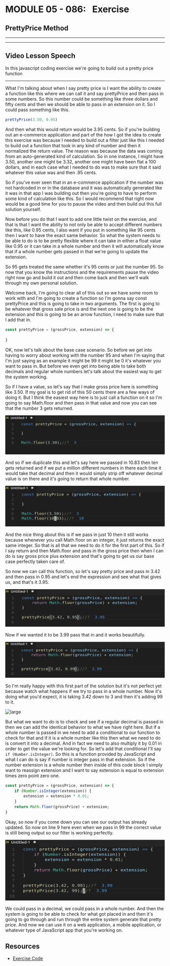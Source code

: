# MODULE 05 - 086:   Exercise

## PrettyPrice Method

---

---

## Video Lesson Speech

In this javascript coding exercise we're going to build out a pretty price function

****

What I'm talking about when I say pretty price is I want the ability to create a function like this where we can call it and say prettyPrice and then pass in some numbers. So this number could be something like three dollars and fifty cents and then we should be able to pass in an extension on it. So I could pass something like this. 

```javascript
prettyPrice(3.50, 0.95)
```

And then what this would return would be 3.95 cents. So if you're building out an e-commerce application and part of the how I got the idea to create this exercise was because I needed to build out a filter just like this I needed to build out a function that took in any kind of number and then it normalized the return value. The reason was because the data was coming from an auto-generated kind of calculation. So in one instance, I might have 3.50, another one might be 3.32, another one might have been flat a 100 dollars, and in each case what I needed to do was to make sure that it said whatever this value was and then .95 cents. 

So if you've ever seen that in an e-commerce application if the number was not hardcoded in or in the database and it was automatically generated like it was in that app I was building out then you're going to have to perform some kind of calculation like this. So I would recommend that right now would be a good time for you to pause the video and then build out this full solution yourself.

Now before you do that I want to add one little twist on the exercise, and that is that I want the ability to not only be able to accept different numbers like this, like 0.95 cents, I also want if you put in something like 95 cents then I want to have the exact same behavior. So what the system needs to be able to do is to be pretty flexible where it can take in either a float value like 0.95 or it can take in a whole number and then it will automatically know that if a whole number gets passed in that we're going to update the extension.

So 95 gets treated the same whether it's 95 cents or just the number 95. So now that you know the instructions and the requirements pause the video right now go and build it out and then come back and then we'll walk through my own personal solution. 

Welcome back, I'm going to clear all of this out so we have some room to work with and I'm going to create a function so I'm gonna say const prettyPrice and this is going to take in two arguments. The first is going to be whatever that gross sale price is and the next one is going to be the extension and this is going to be an arrow function, I need to make sure that I add that in. 

```javascript
const prettyPrice = (grossPrice, extension) => {

}
```

OK, now let's talk about the base case scenario. So before we get into having to worry about working with the number 95 and when I'm saying that I'm just saying as an example it might be 99 it might be 0 it's whatever you want to pass in. But before we even get into being able to take both decimals and regular whole numbers let's talk about the easiest way to get the system working. 

So if I have a value, so let's say that I make gross price here is something like 3.50. If my goal is to get rid of this 50 cents there are a few ways of doing it. But I think the easiest way here is to just call a function on it so I'm going to say Math.floor and then pass in that value and now you can see that the number 3 gets returned. 

![large](./05-086_IMG1.png)

And so if we duplicate this and let's say here we passed in 10.83 then ten gets returned and if we put a million different numbers in there each time it would take that decimal and then it would simply strip off whatever decimal value is on there and it's going to return that whole number. 

![large](./05-086_IMG2.png)

And the nice thing about this is if we pass in just 10 then it still works because whenever you call Math.floor on an integer, it just returns the exact same integer. So that is all that we need to do it for the first part of this. So if I say return and then Math.floor and pass in the gross price then when I can do is say gross price plus extension and that's going to get us our base case perfectly taken care of. 

So now we can call this function, so let's say pretty price and pass in 3.42 and then pass in 0.95 and let's end the expression and see what that gives us, and that's it 3.95. 

![large](./05-086_IMG3.png)

Now if we wanted it to be 3.99 pass that in and it works beautifully. 

![large](./05-086_IMG4.png)

So I'm really happy with this first part of the solution but it's not perfect yet because watch what happens if we try to pass in a whole number. Now it's doing what you'd expect, it is taking 3.42 down to 3 and then it's adding 99 to it. 

![large](https://s3-us-west-2.amazonaws.com/images-devcamp/JavaScript+Coding+Exercises/Mathematical+Computation/Build+a+Pretty+Price+Method+in+JavaScript+%23+1701/image15.png)

But what we want to do is to check and see if a regular decimal is passed in then we can add the identical behavior to what we have right here. But if a whole number is passed in we need to add a conditional to our function to check for that and if it is a whole number like this then what we need to do is convert it into a decimal. And in fact we need to also multiply it by 0.01 in order to get the value we're looking for. So let's add that conditional I'll say `if (Number.isInteger)`. So this is a function provided by JavaScript and what I can do is say if number is integer pass in that extension. So if the number extension is a whole number then inside of this code block I simply want to reassign extension and I want to say extension is equal to extension times zero point zero one. 

```javascript
const prettyPrice = (grossPrice, extension) => {
    if (Number.isInteger(extension)) {
        extension = extension * 0.01;
    }
    return Math.floor(grossPrice) + extension;
}
```

Okay, so now if you come down you can see our output has already updated. So now on line 9 here even when we pass in 99 the correct value is still being output so our filter is working perfectly. 

![large](./05-086_IMG6.png)

We could pass in a decimal, we could pass in a whole number. And then the system is going to be able to check for what got placed in and then it's going to go through and run through the entire system generate that pretty price. And now we can use it on a web application, a mobile application, or whatever type of JavaScript app that you're working on. 

## Resources

- [Exercise Code](https://github.com/bottega-code-school/javascript-code-exercises/blob/master/mathematical_computation/pretty_price.js)
